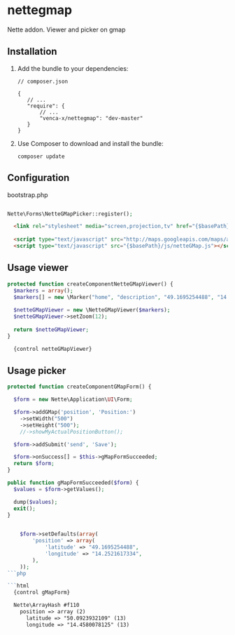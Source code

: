nettegmap
=========

Nette addon. Viewer and picker on gmap

Installation
------------

 1. Add the bundle to your dependencies:

        // composer.json

        {
           // ...
           "require": {
               // ...
               "venca-x/nettegmap": "dev-master"
           }
        }

 2. Use Composer to download and install the bundle:

        composer update
        


Configuration
-------------

bootstrap.php

```php

Nette\Forms\NetteGMapPicker::register();

```
```html
  <link rel="stylesheet" media="screen,projection,tv" href="{$basePath}/css/netteGMap.css">
  
  <script type="text/javascript" src="http://maps.googleapis.com/maps/api/js?libraries=places&amp;sensor=false"></script>
  <script type="text/javascript" src="{$basePath}/js/netteGMap.js"></script>
```

Usage viewer
-------------

```php
protected function createComponentNetteGMapViewer() {
  $markers = array();
  $markers[] = new \Marker("home", "description", "49.1695254488", "14.2521617334");
  
  $netteGMapViewer = new \NetteGMapViewer($markers);
  $netteGMapViewer->setZoom(12);
  
  return $netteGMapViewer;
}
```
```html
  {control netteGMapViewer}
```


Usage picker
-------------

```php
protected function createComponentGMapForm() {

  $form = new Nette\Application\UI\Form;

  $form->addGMap('position', 'Position:')
    ->setWidth("500")
    ->setHeight("500");
	//->showMyActualPositionButton();

  $form->addSubmit('send', 'Save');

  $form->onSuccess[] = $this->gMapFormSucceeded;
  return $form;
}

public function gMapFormSucceeded($form) {
  $values = $form->getValues();

  dump($values);
  exit();
} 
        
```

```php
	$form->setDefaults(array(
		'position' => array(
			'latitude' => "49.1695254488",
			'longitude' => "14.2521617334",
		),
	));
```php

```html
  {control gMapForm}
```

```html
  Nette\ArrayHash #f110
    position => array (2)
      latitude => "50.0923932109" (13)
      longitude => "14.4580078125" (13)
```
